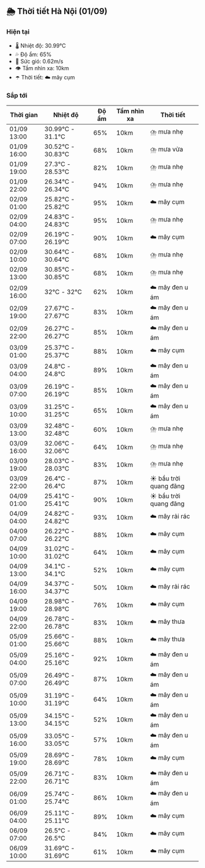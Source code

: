 ## 🌦️ Thời tiết Hà Nội (01/09)

### Hiện tại

- 🌡️ Nhiệt độ: 30.99℃
- 💦 Độ ẩm: 65%
- 💨 Sức gió: 0.62m/s
- 👁️ Tầm nhìn xa: 10km
- ☂️ Thời tiết: ☁️ mây cụm

### Sắp tới

| Thời gian | Nhiệt độ | Độ ẩm | Tầm nhìn xa | Thời tiết |
| --- | --- | --- | --- | --- |
| 01/09 13:00 | 30.99℃ - 31.1℃ | 65% | 10km | ⛈️ mưa nhẹ |
| 01/09 16:00 | 30.52℃ - 30.83℃ | 68% | 10km | ⛈️ mưa vừa |
| 01/09 19:00 | 27.3℃ - 28.53℃ | 82% | 10km | ⛈️ mưa nhẹ |
| 01/09 22:00 | 26.34℃ - 26.34℃ | 94% | 10km | ⛈️ mưa nhẹ |
| 02/09 01:00 | 25.82℃ - 25.82℃ | 95% | 10km | ☁️ mây cụm |
| 02/09 04:00 | 24.83℃ - 24.83℃ | 95% | 10km | ⛈️ mưa nhẹ |
| 02/09 07:00 | 26.19℃ - 26.19℃ | 90% | 10km | ☁️ mây cụm |
| 02/09 10:00 | 30.64℃ - 30.64℃ | 68% | 10km | ⛈️ mưa nhẹ |
| 02/09 13:00 | 30.85℃ - 30.85℃ | 68% | 10km | ⛈️ mưa nhẹ |
| 02/09 16:00 | 32℃ - 32℃ | 62% | 10km | ☁️ mây đen u ám |
| 02/09 19:00 | 27.67℃ - 27.67℃ | 83% | 10km | ☁️ mây đen u ám |
| 02/09 22:00 | 26.27℃ - 26.27℃ | 85% | 10km | ☁️ mây đen u ám |
| 03/09 01:00 | 25.37℃ - 25.37℃ | 88% | 10km | ☁️ mây cụm |
| 03/09 04:00 | 24.8℃ - 24.8℃ | 89% | 10km | ☁️ mây đen u ám |
| 03/09 07:00 | 26.19℃ - 26.19℃ | 85% | 10km | ☁️ mây đen u ám |
| 03/09 10:00 | 31.25℃ - 31.25℃ | 65% | 10km | ☁️ mây đen u ám |
| 03/09 13:00 | 32.48℃ - 32.48℃ | 60% | 10km | ⛈️ mưa nhẹ |
| 03/09 16:00 | 32.06℃ - 32.06℃ | 64% | 10km | ⛈️ mưa nhẹ |
| 03/09 19:00 | 28.03℃ - 28.03℃ | 83% | 10km | ⛈️ mưa nhẹ |
| 03/09 22:00 | 26.4℃ - 26.4℃ | 87% | 10km | ☀️ bầu trời quang đãng |
| 04/09 01:00 | 25.41℃ - 25.41℃ | 90% | 10km | ☀️ bầu trời quang đãng |
| 04/09 04:00 | 24.82℃ - 24.82℃ | 93% | 10km | ☁️ mây rải rác |
| 04/09 07:00 | 26.22℃ - 26.22℃ | 88% | 10km | ☁️ mây cụm |
| 04/09 10:00 | 31.02℃ - 31.02℃ | 64% | 10km | ☁️ mây cụm |
| 04/09 13:00 | 34.1℃ - 34.1℃ | 52% | 10km | ☁️ mây cụm |
| 04/09 16:00 | 34.37℃ - 34.37℃ | 50% | 10km | ☁️ mây rải rác |
| 04/09 19:00 | 28.98℃ - 28.98℃ | 76% | 10km | ☁️ mây cụm |
| 04/09 22:00 | 26.78℃ - 26.78℃ | 83% | 10km | ☁️ mây thưa |
| 05/09 01:00 | 25.66℃ - 25.66℃ | 88% | 10km | ☁️ mây thưa |
| 05/09 04:00 | 25.16℃ - 25.16℃ | 92% | 10km | ☁️ mây đen u ám |
| 05/09 07:00 | 26.49℃ - 26.49℃ | 87% | 10km | ☁️ mây đen u ám |
| 05/09 10:00 | 31.19℃ - 31.19℃ | 64% | 10km | ☁️ mây đen u ám |
| 05/09 13:00 | 34.15℃ - 34.15℃ | 52% | 10km | ☁️ mây đen u ám |
| 05/09 16:00 | 33.05℃ - 33.05℃ | 57% | 10km | ☁️ mây đen u ám |
| 05/09 19:00 | 28.69℃ - 28.69℃ | 78% | 10km | ☁️ mây cụm |
| 05/09 22:00 | 26.71℃ - 26.71℃ | 83% | 10km | ☁️ mây đen u ám |
| 06/09 01:00 | 25.74℃ - 25.74℃ | 86% | 10km | ☁️ mây đen u ám |
| 06/09 04:00 | 25.11℃ - 25.11℃ | 89% | 10km | ☁️ mây cụm |
| 06/09 07:00 | 26.5℃ - 26.5℃ | 84% | 10km | ☁️ mây cụm |
| 06/09 10:00 | 31.69℃ - 31.69℃ | 61% | 10km | ☁️ mây cụm |
